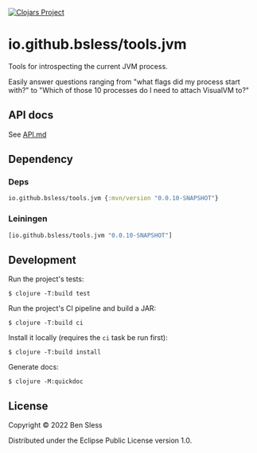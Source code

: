 [![Clojars Project](https://img.shields.io/clojars/v/io.github.bsless/tools.jvm.svg)](https://clojars.org/io.github.bsless/tools.jvm)

# io.github.bsless/tools.jvm

Tools for introspecting the current JVM process.

Easily answer questions ranging from "what flags did my process start with?"
to "Which of those 10 processes do I need to attach VisualVM to?"

## API docs

See [API.md](./API.md)

## Dependency

### Deps

```clojure
io.github.bsless/tools.jvm {:mvn/version "0.0.10-SNAPSHOT"}
```

### Leiningen

```clojure
[io.github.bsless/tools.jvm "0.0.10-SNAPSHOT"]
```

## Development

Run the project's tests:

    $ clojure -T:build test

Run the project's CI pipeline and build a JAR:

    $ clojure -T:build ci

Install it locally (requires the `ci` task be run first):

    $ clojure -T:build install
    
Generate docs:

    $ clojure -M:quickdoc

## License

Copyright © 2022 Ben Sless

Distributed under the Eclipse Public License version 1.0.
